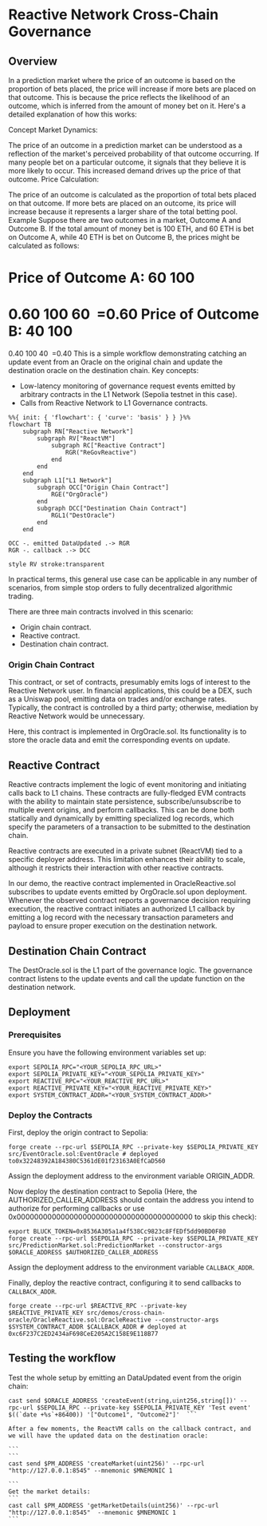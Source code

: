 # Reactive Network Cross-Chain Governance

## Overview

In a prediction market where the price of an outcome is based on the proportion of bets placed, the price will increase if more bets are placed on that outcome. This is because the price reflects the likelihood of an outcome, which is inferred from the amount of money bet on it. Here's a detailed explanation of how this works:

Concept
Market Dynamics:

The price of an outcome in a prediction market can be understood as a reflection of the market's perceived probability of that outcome occurring.
If many people bet on a particular outcome, it signals that they believe it is more likely to occur. This increased demand drives up the price of that outcome.
Price Calculation:

The price of an outcome is calculated as the proportion of total bets placed on that outcome.
If more bets are placed on an outcome, its price will increase because it represents a larger share of the total betting pool.
Example
Suppose there are two outcomes in a market, Outcome A and Outcome B. If the total amount of money bet is 100 ETH, and 60 ETH is bet on Outcome A, while 40 ETH is bet on Outcome B, the prices might be calculated as follows:

Price of Outcome A:
60
100
=
0.60
100
60
​
=0.60
Price of Outcome B:
40
100
=
0.40
100
40
​
=0.40
This is a simple workflow demonstrating catching an update event from an Oracle on the original chain and update the destination oracle on the destination chain.
Key concepts:

- Low-latency monitoring of governance request events emitted by arbitrary contracts in the L1 Network (Sepolia testnet in this case).
- Calls from Reactive Network to L1 Governance contracts.

```mermaid
%%{ init: { 'flowchart': { 'curve': 'basis' } } }%%
flowchart TB
    subgraph RN["Reactive Network"]
        subgraph RV["ReactVM"]
            subgraph RC["Reactive Contract"]
                RGR("ReGovReactive")
            end
        end
    end
    subgraph L1["L1 Network"]
        subgraph OCC["Origin Chain Contract"]
            RGE("OrgOracle")
        end
        subgraph DCC["Destination Chain Contract"]
            RGL1("DestOracle")
        end
    end

OCC -. emitted DataUpdated .-> RGR
RGR -. callback .-> DCC

style RV stroke:transparent
```

In practical terms, this general use case can be applicable in any number of scenarios, from simple stop orders to fully decentralized algorithmic trading.

There are three main contracts involved in this scenario:

- Origin chain contract.
- Reactive contract.
- Destination chain contract.

### Origin Chain Contract

This contract, or set of contracts, presumably emits logs of interest to the Reactive Network user. In financial applications, this could be a DEX, such as a Uniswap pool, emitting data on trades and/or exchange rates. Typically, the contract is controlled by a third party; otherwise, mediation by Reactive Network would be unnecessary.

Here, this contract is implemented in OrgOracle.sol. Its functionality is to store the oracle data and emit the corresponding events on update.

## Reactive Contract

Reactive contracts implement the logic of event monitoring and initiating calls back to L1 chains. These contracts are fully-fledged EVM contracts with the ability to maintain state persistence, subscribe/unsubscribe to multiple event origins, and perform callbacks. This can be done both statically and dynamically by emitting specialized log records, which specify the parameters of a transaction to be submitted to the destination chain.

Reactive contracts are executed in a private subnet (ReactVM) tied to a specific deployer address. This limitation enhances their ability to scale, although it restricts their interaction with other reactive contracts.

In our demo, the reactive contract implemented in OracleReactive.sol subscribes to update events emitted by OrgOracle.sol upon deployment. Whenever the observed contract reports a governance decision requiring execution, the reactive contract initiates an authorized L1 callback by emitting a log record with the necessary transaction parameters and payload to ensure proper execution on the destination network.

## Destination Chain Contract

The DestOracle.sol is the L1 part of the governance logic. The governance contract listens to the update events and call the update function on the destination network.

## Deployment

### Prerequisites

Ensure you have the following environment variables set up:

```
export SEPOLIA_RPC="<YOUR_SEPOLIA_RPC_URL>"
export SEPOLIA_PRIVATE_KEY="<YOUR_SEPOLIA_PRIVATE_KEY>"
export REACTIVE_RPC="<YOUR_REACTIVE_RPC_URL>"
export REACTIVE_PRIVATE_KEY="<YOUR_REACTIVE_PRIVATE_KEY>"
export SYSTEM_CONTRACT_ADDR="<YOUR_SYSTEM_CONTRACT_ADDR>"
```

### Deploy the Contracts

First, deploy the origin contract to Sepolia:

```
forge create --rpc-url $SEPOLIA_RPC --private-key $SEPOLIA_PRIVATE_KEY src/EventOracle.sol:EventOracle # deployed to0x32248392A184380C5361dE01f23163A0EfCaD560
```

Assign the deployment address to the environment variable ORIGIN_ADDR.

Now deploy the destination contract to Sepolia (Here, the AUTHORIZED_CALLER_ADDRESS should contain the address you intend to authorize for performing callbacks or use 0x0000000000000000000000000000000000000000 to skip this check):

```
export BLUCK_TOKEN=0x8536A305a1a4f538Cc9823c8FfEDf5dd90BD0F80
forge create --rpc-url $SEPOLIA_RPC --private-key $SEPOLIA_PRIVATE_KEY src/PredictionMarket.sol:PredictionMarket --constructor-args $ORACLE_ADDRESS $AUTHORIZED_CALLER_ADDRESS
```

Assign the deployment address to the environment variable `CALLBACK_ADDR`.

Finally, deploy the reactive contract, configuring it to send callbacks
to `CALLBACK_ADDR`.

```
forge create --rpc-url $REACTIVE_RPC --private-key $REACTIVE_PRIVATE_KEY src/demos/cross-chain-oracle/OracleReactive.sol:OracleReactive --constructor-args $SYSTEM_CONTRACT_ADDR $CALLBACK_ADDR # deployed at 0xc6F237C2ED2434aF698CeE205A2C158E9E118B77
```

## Testing the workflow

Test the whole setup by emitting an DataUpdated event from the origin chain:

````
cast send $ORACLE_ADDRESS 'createEvent(string,uint256,string[])' --rpc-url $SEPOLIA_RPC --private-key $SEPOLIA_PRIVATE_KEY 'Test event' $((`date +%s`+86400)) '["Outcome1", "Outcome2"]'  ```

After a few moments, the ReactVM calls on the callback contract, and we will have the updated data on the destination oracle:

```
```
cast send $PM_ADDRESS 'createMarket(uint256)' --rpc-url "http://127.0.0.1:8545" --mnemonic $MNEMONIC 1

```
Get the market details:
```
cast call $PM_ADDRESS 'getMarketDetails(uint256)' --rpc-url "http://127.0.0.1:8545"  --mnemonic $MNEMONIC 1
```
````
